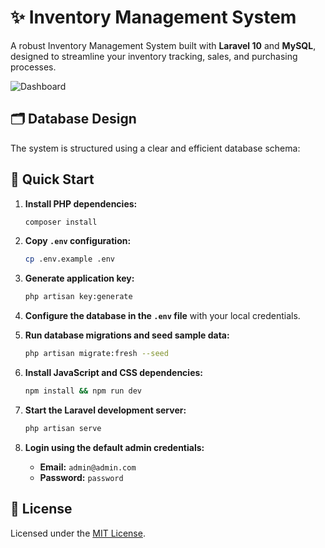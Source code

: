 # ✨ Inventory Management System

A robust Inventory Management System built with **Laravel 10** and **MySQL**, designed to streamline your inventory tracking, sales, and purchasing processes.

![Dashboard](https://github.com/user-attachments/assets/1df45f1d-aaed-4299-9b90-35e7f47dc7ea)

## 🗂️ Database Design
The system is structured using a clear and efficient database schema:


## 🚀 Quick Start


1. **Install PHP dependencies:**

    ```bash
    composer install
    ```

2. **Copy `.env` configuration:**

    ```bash
    cp .env.example .env
    ```

3. **Generate application key:**

    ```bash
    php artisan key:generate
    ```

4. **Configure the database in the `.env` file** with your local credentials.

5. **Run database migrations and seed sample data:**

    ```bash
    php artisan migrate:fresh --seed
    ```

6. **Install JavaScript and CSS dependencies:**

    ```bash
    npm install && npm run dev
    ```

7.  **Start the Laravel development server:**

    ```bash
    php artisan serve
    ```

8.  **Login using the default admin credentials:**

    - **Email:** `admin@admin.com`
    - **Password:** `password`


## 📄 License

Licensed under the [MIT License](LICENSE).
